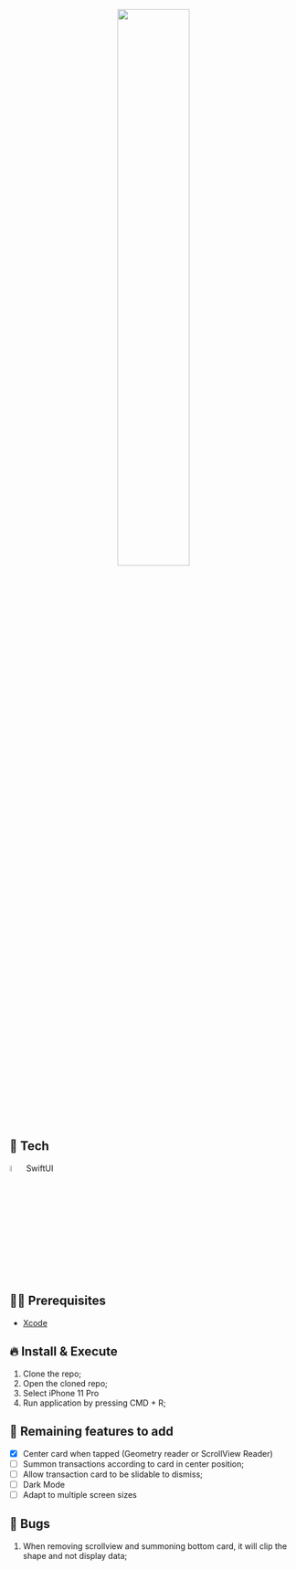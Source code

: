 <p align="center">
  <img src="https://github.com/Fimba-Code/CardMotion-SwiftUI/blob/master/Card%20Motion/Video%20Asset/ezgif.com-video-to-gif.gif" width="50%" height="50%"/>
</p>

## 🚀 Tech

<div>
<img src="https://external-content.duckduckgo.com/iu/?u=https%3A%2F%2F2.bp.blogspot.com%2F-j6GnzMTBe4w%2FXQcSyjNPHLI%2FAAAAAAAAc3I%2FBGKE5e_83-gcpFVYRtXH9MVsBIJSEyjBACLcBGAs%2Fs1600%2FSwiftUI.png&f=1&nofb=1" width="5%" height="5%"> SwiftUI
</div>


## ✋🏻 Prerequisites

- [Xcode](https://developer.apple.com/xcode/)


## 🔥 Install & Execute

1. Clone the repo;
2. Open the cloned repo;
3. Select iPhone 11 Pro
4. Run application by pressing CMD + R;
  
## 📝 Remaining features to add

- [x] Center card when tapped (Geometry reader or ScrollView Reader)
- [ ]  Summon transactions according to card in center position;
- [ ] Allow transaction card to be slidable to dismiss;
- [ ] Dark Mode
- [ ] Adapt to multiple screen sizes

## 🦟 Bugs
1. When removing scrollview and summoning bottom card, it will clip the shape and not display data;
